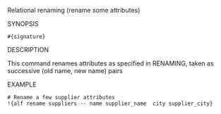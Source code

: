 
Relational renaming (rename some attributes)

SYNOPSIS

    #{signature}

DESCRIPTION

This command renames attributes as specified in RENAMING, taken as successive 
(old name, new name) pairs

EXAMPLE

    # Rename a few supplier attributes
    !{alf rename suppliers -- name supplier_name  city supplier_city}

